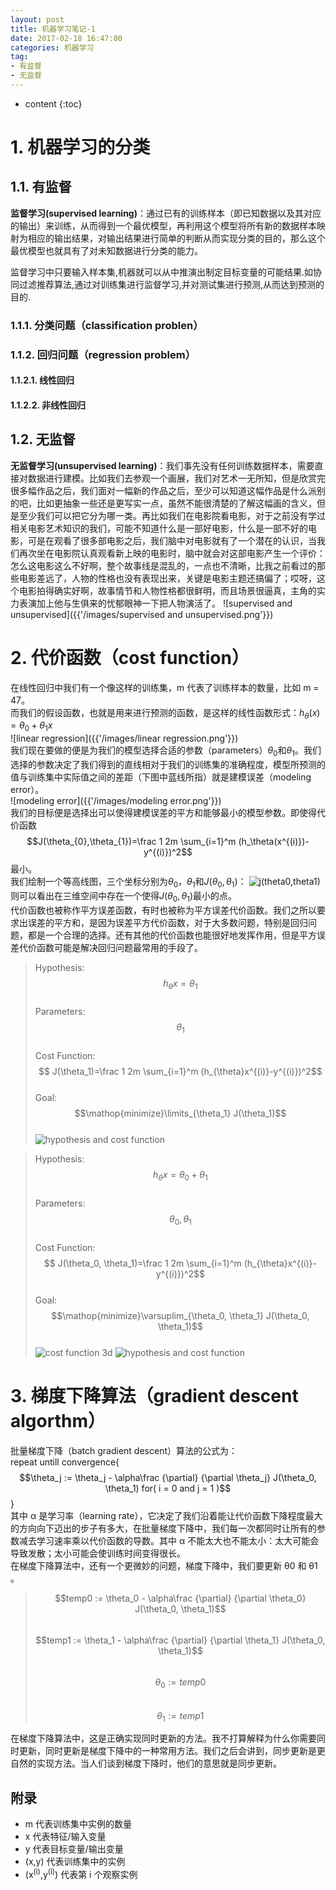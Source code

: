 ```yaml
---
layout: post
title: 机器学习笔记-1
date: 2017-02-18 16:47:00 
categories: 机器学习
tag: 
- 有监督
- 无监督
---
```


* content
{:toc}


# 1. 机器学习的分类
## 1.1. 有监督
**监督学习(supervised learning)**：通过已有的训练样本（即已知数据以及其对应的输出）来训练，从而得到一个最优模型，再利用这个模型将所有新的数据样本映射为相应的输出结果，对输出结果进行简单的判断从而实现分类的目的，那么这个最优模型也就具有了对未知数据进行分类的能力。

监督学习中只要输入样本集,机器就可以从中推演出制定目标变量的可能结果.如协同过滤推荐算法,通过对训练集进行监督学习,并对测试集进行预测,从而达到预测的目的.
### 1.1.1. 分类问题（classification problen）
### 1.1.2. 回归问题（regression problem）
#### 1.1.2.1. 线性回归
#### 1.1.2.2. 非线性回归
## 1.2. 无监督
**无监督学习(unsupervised learning)**：我们事先没有任何训练数据样本，需要直接对数据进行建模。比如我们去参观一个画展，我们对艺术一无所知，但是欣赏完很多幅作品之后，我们面对一幅新的作品之后，至少可以知道这幅作品是什么派别的吧，比如更抽象一些还是更写实一点，虽然不能很清楚的了解这幅画的含义，但是至少我们可以把它分为哪一类。再比如我们在电影院看电影，对于之前没有学过相关电影艺术知识的我们，可能不知道什么是一部好电影，什么是一部不好的电影，可是在观看了很多部电影之后，我们脑中对电影就有了一个潜在的认识，当我们再次坐在电影院认真观看新上映的电影时，脑中就会对这部电影产生一个评价：怎么这电影这么不好啊，整个故事线是混乱的，一点也不清晰，比我之前看过的那些电影差远了，人物的性格也没有表现出来，关键是电影主题还搞偏了；哎呀，这个电影拍得确实好啊，故事情节和人物性格都很鲜明，而且场景很逼真，主角的实力表演加上他与生俱来的忧郁眼神一下把人物演活了。
![supervised and unsupervised]({{'/images/supervised and unsupervised.png'}})
# 2. 代价函数（cost function）
在线性回归中我们有一个像这样的训练集，m 代表了训练样本的数量，比如 m = 47。  
而我们的假设函数，也就是用来进行预测的函数，是这样的线性函数形式：$h_{\theta}(x)=\theta_{0}+\theta_{1}x$  
![linear regression]({{'/images/linear regression.png'}})  
我们现在要做的便是为我们的模型选择合适的参数（parameters）$\theta_{0}$和$\theta_{1}$。我们选择的参数决定了我们得到的直线相对于我们的训练集的准确程度，模型所预测的值与训练集中实际值之间的差距（下图中蓝线所指）就是建模误差（modeling error）。   
![modeling error]({{'/images/modeling error.png'}})  
我们的目标便是选择出可以使得建模误差的平方和能够最小的模型参数。即使得代价函数$$J(\theta_{0},\theta_{1})=\frac 1 2m \sum_{i=1}^m (h_\theta(x^{(i)})-y^{(i)})^2$$最小。  
我们绘制一个等高线图，三个坐标分别为$\theta_{0}$，$\theta_{1}$和$J(\theta_{0},\theta_{1})$： 
![j(theta0,theta1)]({{'/images/j(theta0theta1).png'}})  
则可以看出在三维空间中存在一个使得$J(\theta_{0},\theta_{1})$最小的点。  
代价函数也被称作平方误差函数，有时也被称为平方误差代价函数。我们之所以要求出误差的平方和，是因为误差平方代价函数，对于大多数问题，特别是回归问题，都是一个合理的选择。还有其他的代价函数也能很好地发挥作用，但是平方误差代价函数可能是解决回归问题最常用的手段了。  
>Hypothesis:  
$$h_{\theta}x= \theta_1$$  
Parameters:  
$$\theta_1$$  
Cost Function:$$  
J(\theta_1)=\frac 1 2m \sum_{i=1}^m (h_{\theta}x^{(i)}-y^{(i)})^2$$  
Goal:  
$$\mathop{minimize}\limits_{\theta_1} J(\theta_1)$$  
![hypothesis and cost function]({{'/images/h_j_1.png'}})  

>Hypothesis:  
$$h_{\theta}x=\theta_0 + \theta_1$$  
Parameters:  
$$\theta_0, \theta_1$$  
Cost Function:$$  
J(\theta_0, \theta_1)=\frac 1 2m \sum_{i=1}^m (h_{\theta}x^{(i)}-y^{(i)})^2$$  
Goal:  
$$\mathop{minimize}\varsuplim_{\theta_0, \theta_1} J(\theta_0, \theta_1)$$  
![cost function 3d]({{'/images/j_3d.png'}})
![hypothesis and cost function]({{'/images/h_j_2.png'}})  
# 3. 梯度下降算法（gradient descent algorthm）
批量梯度下降（batch gradient descent）算法的公式为：  
repeat untill convergence{  
$$\theta_j := \theta_j - \alpha\frac {\partial} {\partial \theta_j} J(\theta_0, \theta_1)     for( i = 0 and j = 1 )$$
}  
其中 α 是学习率（learning rate），它决定了我们沿着能让代价函数下降程度最大的方向向下迈出的步子有多大，在批量梯度下降中，我们每一次都同时让所有的参数减去学习速率乘以代价函数的导数。其中 α 不能太大也不能太小：太大可能会导致发散；太小可能会使训练时间变得很长。  
在梯度下降算法中，还有一个更微妙的问题，梯度下降中，我们要更新 θ0 和 θ1 。  
>$$temp0 := \theta_0 - \alpha\frac {\partial} {\partial \theta_0} J(\theta_0, \theta_1)$$  
$$temp1 := \theta_1 - \alpha\frac {\partial} {\partial \theta_1} J(\theta_0, \theta_1)$$  
$$\theta_0 := temp0$$  
$$\theta_1 := temp1$$  

在梯度下降算法中，这是正确实现同时更新的方法。我不打算解释为什么你需要同时更新，同时更新是梯度下降中的一种常用方法。我们之后会讲到，同步更新是更自然的实现方法。当人们谈到梯度下降时，他们的意思就是同步更新。  

## 附录
- m 代表训练集中实例的数量 
- x 代表特征/输入变量 
- y 代表目标变量/输出变量 
- (x,y) 代表训练集中的实例 
- (x<sup>(i)</sup>,y<sup>(i)</sup>) 代表第 i 个观察实例 
